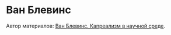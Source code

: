 # Ван Блевинс

Автор материалов: [Ван Блевинс. Капреализм в научной среде](6a6d6a7e-5370-4249-aa6b-6dd1ac56638f.md).
